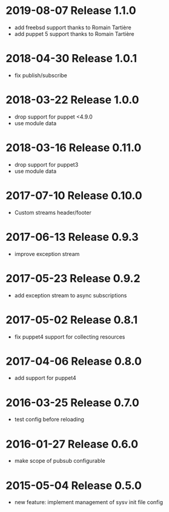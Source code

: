# 2019-08-07 Release 1.1.0

* add freebsd support thanks to Romain Tartière
* add puppet 5 support thanks to Romain Tartière

# 2018-04-30 Release 1.0.1

* fix publish/subscribe

# 2018-03-22 Release 1.0.0

* drop support for puppet <4.9.0
* use module data

# 2018-03-16 Release 0.11.0

* drop support for puppet3
* use module data

# 2017-07-10 Release 0.10.0

* Custom streams header/footer

# 2017-06-13 Release 0.9.3

* improve exception stream

# 2017-05-23 Release 0.9.2

* add exception stream to async subscriptions

# 2017-05-02 Release 0.8.1

* fix puppet4 support for collecting resources

# 2017-04-06 Release 0.8.0

* add support for puppet4

# 2016-03-25 Release 0.7.0

* test config before reloading

# 2016-01-27 Release 0.6.0

* make scope of pubsub configurable

# 2015-05-04 Release 0.5.0

* new feature: implement management of sysv init file config

